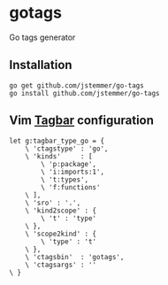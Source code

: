 gotags
======

Go tags generator

Installation
------------
	go get github.com/jstemmer/go-tags
	go install github.com/jstemmer/go-tags

Vim [Tagbar](http://majutsushi.github.com/tagbar/) configuration
------------------------
	let g:tagbar_type_go = {
		\ 'ctagstype' : 'go',
		\ 'kinds'     : [
			\ 'p:package',
			\ 'i:imports:1',
			\ 't:types',
			\ 'f:functions'
		\ ],
		\ 'sro' : '.',
		\ 'kind2scope' : {
			\ 't' : 'type'
		\ },
		\ 'scope2kind' : {
			\ 'type' : 't'
		\ },
		\ 'ctagsbin'  : 'gotags',
		\ 'ctagsargs' : ''
	\ }
